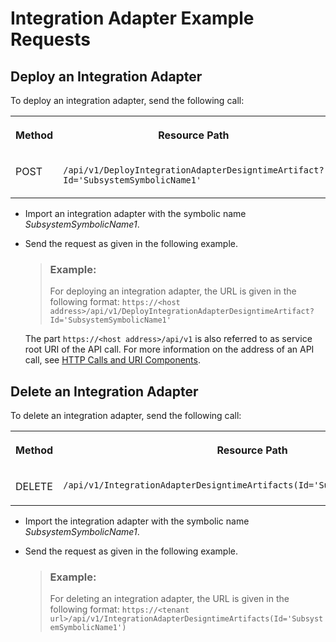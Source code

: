 <!-- loiob996c4fbfc6e4aa2b01c0f8df32bfeef -->

# Integration Adapter Example Requests



<a name="loiob996c4fbfc6e4aa2b01c0f8df32bfeef__section_dpm_nmw_z4b"/>

## Deploy an Integration Adapter

To deploy an integration adapter, send the following call:


<table>
<tr>
<th valign="top">

Method



</th>
<th valign="top">

Resource Path



</th>
</tr>
<tr>
<td valign="top">

POST



</td>
<td valign="top">

`/api/v1/DeployIntegrationAdapterDesigntimeArtifact?Id='SubsystemSymbolicName1'` 



</td>
</tr>
</table>

-   Import an integration adapter with the symbolic name *SubsystemSymbolicName1*.

-   Send the request as given in the following example.

    > ### Example:  
    > For deploying an integration adapter, the URL is given in the following format: `https://<host address>/api/v1/DeployIntegrationAdapterDesigntimeArtifact?Id='SubsystemSymbolicName1'`

    The part `https://<host address>/api/v1` is also referred to as service root URI of the API call. For more information on the address of an API call, see [HTTP Calls and URI Components](http-calls-and-uri-components-ca75e12.md).




<a name="loiob996c4fbfc6e4aa2b01c0f8df32bfeef__section_jrm_fj5_1pb"/>

## Delete an Integration Adapter

To delete an integration adapter, send the following call:


<table>
<tr>
<th valign="top">

Method



</th>
<th valign="top">

Resource Path



</th>
</tr>
<tr>
<td valign="top">

DELETE



</td>
<td valign="top">

`/api/v1/IntegrationAdapterDesigntimeArtifacts(Id='SubsystemSymbolicName1')` 



</td>
</tr>
</table>

-   Import the integration adapter with the symbolic name *SubsystemSymbolicName1*.

-   Send the request as given in the following example.

    > ### Example:  
    > For deleting an integration adapter, the URL is given in the following format: `https://<tenant url>/api/v1/IntegrationAdapterDesigntimeArtifacts(Id='SubsystemSymbolicName1')`


